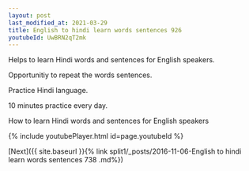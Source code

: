```yaml
---
layout: post
last_modified_at: 2021-03-29
title: English to hindi learn words sentences 926 
youtubeId: UwBRN2qT2mk
---
```

 
 
Helps to learn Hindi words and sentences for English speakers.

Opportunitiy to repeat the words sentences. 

Practice Hindi language. 
 
10 minutes practice every day. 
 
How to learn Hindi words and sentences for English speakers 
 
{% include youtubePlayer.html id=page.youtubeId %}
 
 
[Next]({{ site.baseurl }}{% link  split1/_posts/2016-11-06-English to hindi learn words sentences 738 .md%})
 
